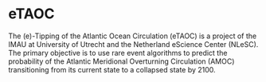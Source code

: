 # eTAOC

The (e)-Tipping of the Atlantic Ocean Circulation (eTAOC) is a project of the IMAU at University of Utrecht and the Netherland eScience Center (NLeSC).
The primary objective is to use rare event algorithms to predict the probability of the Atlantic Meridional Overturning Circulation (AMOC) transitioning
from its current state to a collapsed state by 2100.
